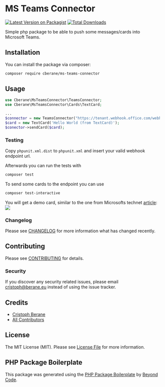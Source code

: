 # MS Teams Connector

[![Latest Version on Packagist](https://img.shields.io/packagist/v/cberane/ms-teams-connector.svg?style=flat-square)](https://packagist.org/packages/cberane/ms-teams-connector)
[![Total Downloads](https://img.shields.io/packagist/dt/cberane/ms-teams-connector.svg?style=flat-square)](https://packagist.org/packages/cberane/ms-teams-connector)

Simple php package to be able to push some messages/cards into Microsoft Teams.

## Installation

You can install the package via composer:

```bash
composer require cberane/ms-teams-connector
```

## Usage

```php
use Cberane\MsTeamsConnector\TeamsConnector;
use Cberane\MsTeamsConnector\Cards\TextCard;

...
$connector = new TeamsConnector("https://tenant.webhook.office.com/webhookb2/your/url");
$card = new TextCard('Hello World (from TextCard)');
$conector->sendCard($card);
```

### Testing

Copy `phpunit.xml.dist` to `phpunit.xml` and insert your valid webhook endpoint url.

Afterwards you can run the tests with

```bash
composer test
```

To send some cards to the endpoint you can use
```bash
composer test-interactive
```

You will get a demo card, similar to the one from Microsofts technet 
[article](https://docs.microsoft.com/en-us/microsoftteams/platform/webhooks-and-connectors/how-to/connectors-using?tabs=cURL#example-of-connector-message): 
![](https://docs.microsoft.com/en-us/microsoftteams/platform/assets/images/connectorcard.png)

### Changelog

Please see [CHANGELOG](CHANGELOG.md) for more information what has changed recently.

## Contributing

Please see [CONTRIBUTING](CONTRIBUTING.md) for details.

### Security

If you discover any security related issues, please email cristoph@berane.eu instead of using the issue tracker.

## Credits

-   [Cristoph Berane](https://github.com/cberane)
-   [All Contributors](../../contributors)

## License

The MIT License (MIT). Please see [License File](LICENSE.md) for more information.

## PHP Package Boilerplate

This package was generated using the [PHP Package Boilerplate](https://laravelpackageboilerplate.com) by [Beyond Code](http://beyondco.de/).
